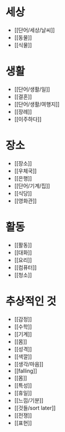 # 세상
- [[단어/세상/날씨]]
- [[동물]]
- [[식물]]
# 생활
- [[단어/생활/일]]
- [[결혼]]
- [[단어/생활/여행지]]
- [[장례]]
- [[이주하다]]
# 장소
- [[장소]]
- [[우체국]]
- [[은행]]
- [[단어/기계/집]]
- [[식당]]
- [[영화관]]
# 활동
- [[활동]]
- [[대화]]
- [[요리]]
- [[컴퓨터]]
- [[청소]]
# 추상적인 것
- [[감정]]
- [[수학]]
- [[기계]]
- [[몸]]
- [[성격]]
- [[색깔]]
- [[생각/마음]]
- [[falling]]
- [[몸]]
- [[특성]]
- [[휴일]]
- [[느낌/기분]]
- [[것들/sort later]]
- [[전쟁]]
- [[표현]]